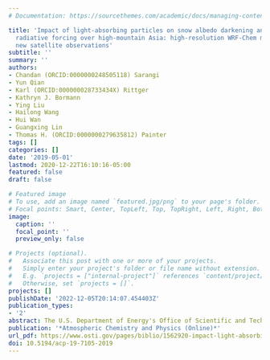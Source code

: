 ```yaml
---
# Documentation: https://sourcethemes.com/academic/docs/managing-content/

title: 'Impact of light-absorbing particles on snow albedo darkening and associated
  radiative forcing over high-mountain Asia: high-resolution WRF-Chem modeling and
  new satellite observations'
subtitle: ''
summary: ''
authors:
- Chandan (ORCID:0000000248505118) Sarangi
- Yun Qian
- Karl (ORCID:000000028733434X) Rittger
- Kathryn J. Bormann
- Ying Liu
- Hailong Wang
- Hui Wan
- Guangxing Lin
- Thomas H. (ORCID:0000000279635812) Painter
tags: []
categories: []
date: '2019-05-01'
lastmod: 2020-12-22T16:10:16-05:00
featured: false
draft: false

# Featured image
# To use, add an image named `featured.jpg/png` to your page's folder.
# Focal points: Smart, Center, TopLeft, Top, TopRight, Left, Right, BottomLeft, Bottom, BottomRight.
image:
  caption: ''
  focal_point: ''
  preview_only: false

# Projects (optional).
#   Associate this post with one or more of your projects.
#   Simply enter your project's folder or file name without extension.
#   E.g. `projects = ["internal-project"]` references `content/project/deep-learning/index.md`.
#   Otherwise, set `projects = []`.
projects: []
publishDate: '2022-12-05T20:14:07.454403Z'
publication_types:
- '2'
abstract: The U.S. Department of Energy's Office of Scientific and Technical Information
publication: '*Atmospheric Chemistry and Physics (Online)*'
url_pdf: https://www.osti.gov/pages/biblio/1562920-impact-light-absorbing-particles-snow-albedo-darkening-associated-radiative-forcing-over-high-mountain-asia-high-resolution-wrf-chem-modeling-new-satellite-observations
doi: 10.5194/acp-19-7105-2019
---
```

